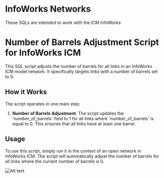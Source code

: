 # InfoWorks Networks
These SQLs are intended to work with the ICM InfoWorks 

# Number of Barrels Adjustment Script for InfoWorks ICM

This SQL script adjusts the number of barrels for all links in an InfoWorks ICM model network. It specifically targets links with a number of barrels set to 0.

## How it Works

The script operates in one main step:

1. **Number of Barrels Adjustment**: The script updates the 'number_of_barrels' field to 1 for all links where 'number_of_barrels' is equal to 0. This ensures that all links have at least one barrel.

## Usage

To use this script, simply run it in the context of an open network in InfoWorks ICM. The script will automatically adjust the number of barrels for all links where the current number of barrels is 0.

![Alt text](image.png)